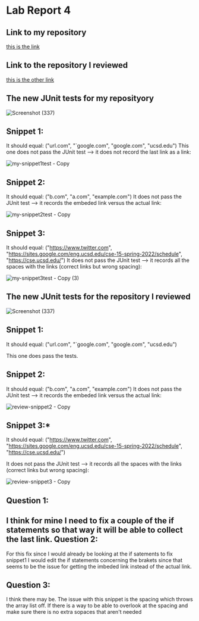 # Lab  Report 4

**Link to my repository**
---
[this is the link](https://github.com/scruzortiz/fresh_markdown-parser.git)

**Link to the repository I reviewed**
---
[this is the other link](https://github.com/scruzortiz/markdown-parser-review.git)

**The new JUnit tests for my reposityory**
---
![Screenshot (337)](https://user-images.githubusercontent.com/103283836/169908416-c8d0b921-ee5f-49a4-a057-0d0492118fde.png)

**Snippet 1:**
--- 
It should equal: 
("url.com", "`google.com", "google.com", "ucsd.edu")
This one does not pass the JUnit test --> it does not record the last link as a link:

![my-snippet1test - Copy](https://user-images.githubusercontent.com/103283836/169908901-3624387c-8798-4aa9-9402-9cc42643a48d.png)

**Snippet 2:**
---
It should equal:
("b.com", "a.com", "example.com")
It does not pass the JUnit test --> it records the embeded link versus the actual link:

![my-snippet2test - Copy](https://user-images.githubusercontent.com/103283836/169908934-4c95bc8e-5810-434d-ace2-3c59f5bd45f1.png)

**Snippet 3:**
---
It should equal: 
("https://www.twitter.com", "https://sites.google.com/eng.ucsd.edu/cse-15-spring-2022/schedule", "https://cse.ucsd.edu/")
It does not pass the JUnit test --> it records all the spaces with the links (correct links but wrong spacing):

![my-snippet3test - Copy (3)](https://user-images.githubusercontent.com/103283836/169908952-f2d9b500-d2d5-4035-9a0b-dc218ae39436.png)

**The new JUnit tests for the repository I reviewed**
--

![Screenshot (337)](https://user-images.githubusercontent.com/103283836/169910418-931b8d27-a46f-4cf8-8670-f1557e11f68b.png)

**Snippet 1:**
---
It should equal: 
("url.com", "`google.com", "google.com", "ucsd.edu")

This one does pass the tests.

**Snippet 2:**
---
It should equal:
("b.com", "a.com", "example.com")
It does not pass the JUnit test --> it records the embeded link versus the actual link:

![review-snippet2 - Copy](https://user-images.githubusercontent.com/103283836/169910529-5aadc404-e57b-410e-878b-bd932e6a980a.png)

**Snippet 3:***
---
It should equal: 
("https://www.twitter.com", "https://sites.google.com/eng.ucsd.edu/cse-15-spring-2022/schedule", "https://cse.ucsd.edu/")

It does not pass the JUnit test --> it records all the spaces with the links (correct links but wrong spacing):

![review-snippet3 - Copy](https://user-images.githubusercontent.com/103283836/169910553-05f7693c-386f-4bdd-a932-c7a2f26980ce.png)

**Question 1:**
---
I think for mine I need to fix a couple of the if statements so that way it will be able to collect the last link.
**Question 2:**
---
For this fix since I would already be looking at the if satements to fix snippet1 I would edit the if statements concerning the brakets since that seems to be the issue for getting the imbeded link instead of the actual link.

**Question 3:**
---
I think there may be. The issue with this snippet is the spacing which throws the array list off. If there is a way to be able to overlook at the spacing and make sure there is no extra sopaces that aren't needed
